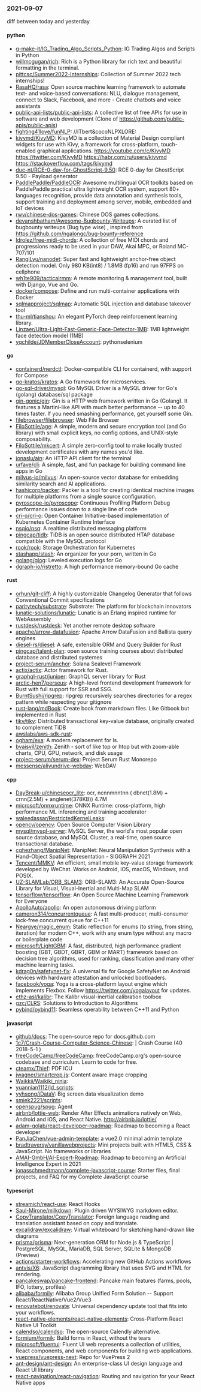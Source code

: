 ### 2021-09-07
diff between today and yesterday

#### python
* [g-make-it/IG_Trading_Algo_Scripts_Python](https://github.com/g-make-it/IG_Trading_Algo_Scripts_Python): IG Trading Algos and Scripts in Python
* [willmcgugan/rich](https://github.com/willmcgugan/rich): Rich is a Python library for rich text and beautiful formatting in the terminal.
* [pittcsc/Summer2022-Internships](https://github.com/pittcsc/Summer2022-Internships): Collection of Summer 2022 tech internships!
* [RasaHQ/rasa](https://github.com/RasaHQ/rasa):  Open source machine learning framework to automate text- and voice-based conversations: NLU, dialogue management, connect to Slack, Facebook, and more - Create chatbots and voice assistants
* [public-api-lists/public-api-lists](https://github.com/public-api-lists/public-api-lists): A collective list of free APIs for use in software and web development  (Clone of https://github.com/public-apis/public-apis)
* [fighting41love/funNLP](https://github.com/fighting41love/funNLP): //ITbert&cocoNLPXLORE:
* [kivymd/KivyMD](https://github.com/kivymd/KivyMD): KivyMD is a collection of Material Design compliant widgets for use with Kivy, a framework for cross-platform, touch-enabled graphical applications. https://youtube.com/c/KivyMD https://twitter.com/KivyMD https://habr.com/ru/users/kivymd https://stackoverflow.com/tags/kivymd
* [duc-nt/RCE-0-day-for-GhostScript-9.50](https://github.com/duc-nt/RCE-0-day-for-GhostScript-9.50): RCE 0-day for GhostScript 9.50 - Payload generator
* [PaddlePaddle/PaddleOCR](https://github.com/PaddlePaddle/PaddleOCR): Awesome multilingual OCR toolkits based on PaddlePaddle practical ultra lightweight OCR system, support 80+ languages recognition, provide data annotation and synthesis tools, support training and deployment among server, mobile, embedded and IoT devices
* [rwv/chinese-dos-games](https://github.com/rwv/chinese-dos-games):  Chinese DOS games collections.
* [devanshbatham/Awesome-Bugbounty-Writeups](https://github.com/devanshbatham/Awesome-Bugbounty-Writeups): A curated list of bugbounty writeups (Bug type wise) , inspired from https://github.com/ngalongc/bug-bounty-reference
* [ldrolez/free-midi-chords](https://github.com/ldrolez/free-midi-chords): A collection of free MIDI chords and progressions ready to be used in your DAW, Akai MPC, or Roland MC-707/101
* [RangiLyu/nanodet](https://github.com/RangiLyu/nanodet): Super fast and lightweight anchor-free object detection model. Only 980 KB(int8) / 1.8MB (fp16) and run 97FPS on cellphone
* [wh1te909/tacticalrmm](https://github.com/wh1te909/tacticalrmm): A remote monitoring & management tool, built with Django, Vue and Go.
* [docker/compose](https://github.com/docker/compose): Define and run multi-container applications with Docker
* [sqlmapproject/sqlmap](https://github.com/sqlmapproject/sqlmap): Automatic SQL injection and database takeover tool
* [thu-ml/tianshou](https://github.com/thu-ml/tianshou): An elegant PyTorch deep reinforcement learning library.
* [Linzaer/Ultra-Light-Fast-Generic-Face-Detector-1MB](https://github.com/Linzaer/Ultra-Light-Fast-Generic-Face-Detector-1MB): 1MB lightweight face detection model (1MB)
* [yqchilde/JDMemberCloseAccount](https://github.com/yqchilde/JDMemberCloseAccount): pythonselenium 

#### go
* [containerd/nerdctl](https://github.com/containerd/nerdctl): Docker-compatible CLI for containerd, with support for Compose
* [go-kratos/kratos](https://github.com/go-kratos/kratos): A Go framework for microservices.
* [go-sql-driver/mysql](https://github.com/go-sql-driver/mysql): Go MySQL Driver is a MySQL driver for Go's (golang) database/sql package
* [gin-gonic/gin](https://github.com/gin-gonic/gin): Gin is a HTTP web framework written in Go (Golang). It features a Martini-like API with much better performance -- up to 40 times faster. If you need smashing performance, get yourself some Gin.
* [filebrowser/filebrowser](https://github.com/filebrowser/filebrowser):  Web File Browser
* [FiloSottile/age](https://github.com/FiloSottile/age): A simple, modern and secure encryption tool (and Go library) with small explicit keys, no config options, and UNIX-style composability.
* [FiloSottile/mkcert](https://github.com/FiloSottile/mkcert): A simple zero-config tool to make locally trusted development certificates with any names you'd like.
* [jonaslu/ain](https://github.com/jonaslu/ain): An HTTP API client for the terminal
* [urfave/cli](https://github.com/urfave/cli): A simple, fast, and fun package for building command line apps in Go
* [milvus-io/milvus](https://github.com/milvus-io/milvus): An open-source vector database for embedding similarity search and AI applications.
* [hashicorp/packer](https://github.com/hashicorp/packer): Packer is a tool for creating identical machine images for multiple platforms from a single source configuration.
* [pyroscope-io/pyroscope](https://github.com/pyroscope-io/pyroscope):  Continuous Profiling Platform  Debug performance issues down to a single line of code
* [cri-o/cri-o](https://github.com/cri-o/cri-o): Open Container Initiative-based implementation of Kubernetes Container Runtime Interface
* [nsqio/nsq](https://github.com/nsqio/nsq): A realtime distributed messaging platform
* [pingcap/tidb](https://github.com/pingcap/tidb): TiDB is an open source distributed HTAP database compatible with the MySQL protocol
* [rook/rook](https://github.com/rook/rook): Storage Orchestration for Kubernetes
* [stashapp/stash](https://github.com/stashapp/stash): An organizer for your porn, written in Go
* [golang/glog](https://github.com/golang/glog): Leveled execution logs for Go
* [dgraph-io/ristretto](https://github.com/dgraph-io/ristretto): A high performance memory-bound Go cache

#### rust
* [orhun/git-cliff](https://github.com/orhun/git-cliff): A highly customizable Changelog Generator that follows Conventional Commit specifications 
* [paritytech/substrate](https://github.com/paritytech/substrate): Substrate: The platform for blockchain innovators
* [lunatic-solutions/lunatic](https://github.com/lunatic-solutions/lunatic): Lunatic is an Erlang inspired runtime for WebAssembly
* [rustdesk/rustdesk](https://github.com/rustdesk/rustdesk): Yet another remote desktop software
* [apache/arrow-datafusion](https://github.com/apache/arrow-datafusion): Apache Arrow DataFusion and Ballista query engines
* [diesel-rs/diesel](https://github.com/diesel-rs/diesel): A safe, extensible ORM and Query Builder for Rust
* [pingcap/talent-plan](https://github.com/pingcap/talent-plan): open source training courses about distributed database and distributed systemes
* [project-serum/anchor](https://github.com/project-serum/anchor):  Solana Sealevel Framework
* [actix/actix](https://github.com/actix/actix): Actor framework for Rust.
* [graphql-rust/juniper](https://github.com/graphql-rust/juniper): GraphQL server library for Rust
* [arctic-hen7/perseus](https://github.com/arctic-hen7/perseus): A high-level frontend development framework for Rust with full support for SSR and SSG.
* [BurntSushi/ripgrep](https://github.com/BurntSushi/ripgrep): ripgrep recursively searches directories for a regex pattern while respecting your gitignore
* [rust-lang/mdBook](https://github.com/rust-lang/mdBook): Create book from markdown files. Like Gitbook but implemented in Rust
* [tikv/tikv](https://github.com/tikv/tikv): Distributed transactional key-value database, originally created to complement TiDB
* [awslabs/aws-sdk-rust](https://github.com/awslabs/aws-sdk-rust): 
* [ogham/exa](https://github.com/ogham/exa): A modern replacement for ls.
* [bvaisvil/zenith](https://github.com/bvaisvil/zenith): Zenith - sort of like top or htop but with zoom-able charts, CPU, GPU, network, and disk usage
* [project-serum/serum-dex](https://github.com/project-serum/serum-dex): Project Serum Rust Monorepo
* [messense/aliyundrive-webdav](https://github.com/messense/aliyundrive-webdav):  WebDAV 

#### cpp
* [DayBreak-u/chineseocr_lite](https://github.com/DayBreak-u/chineseocr_lite): ocr, ncnnmnntnn ( dbnet(1.8M) + crnn(2.5M) + anglenet(378KB)) 4.7M
* [microsoft/onnxruntime](https://github.com/microsoft/onnxruntime): ONNX Runtime: cross-platform, high performance ML inferencing and training accelerator
* [waleedassar/RestrictedKernelLeaks](https://github.com/waleedassar/RestrictedKernelLeaks): 
* [opencv/opencv](https://github.com/opencv/opencv): Open Source Computer Vision Library
* [mysql/mysql-server](https://github.com/mysql/mysql-server): MySQL Server, the world's most popular open source database, and MySQL Cluster, a real-time, open source transactional database.
* [cghezhang/ManipNet](https://github.com/cghezhang/ManipNet): ManipNet: Neural Manipulation Synthesis with a Hand-Object Spatial Representation - SIGGRAPH 2021
* [Tencent/MMKV](https://github.com/Tencent/MMKV): An efficient, small mobile key-value storage framework developed by WeChat. Works on Android, iOS, macOS, Windows, and POSIX.
* [UZ-SLAMLab/ORB_SLAM3](https://github.com/UZ-SLAMLab/ORB_SLAM3): ORB-SLAM3: An Accurate Open-Source Library for Visual, Visual-Inertial and Multi-Map SLAM
* [tensorflow/tensorflow](https://github.com/tensorflow/tensorflow): An Open Source Machine Learning Framework for Everyone
* [ApolloAuto/apollo](https://github.com/ApolloAuto/apollo): An open autonomous driving platform
* [cameron314/concurrentqueue](https://github.com/cameron314/concurrentqueue): A fast multi-producer, multi-consumer lock-free concurrent queue for C++11
* [Neargye/magic_enum](https://github.com/Neargye/magic_enum): Static reflection for enums (to string, from string, iteration) for modern C++, work with any enum type without any macro or boilerplate code
* [microsoft/LightGBM](https://github.com/microsoft/LightGBM): A fast, distributed, high performance gradient boosting (GBT, GBDT, GBRT, GBM or MART) framework based on decision tree algorithms, used for ranking, classification and many other machine learning tasks.
* [kdrag0n/safetynet-fix](https://github.com/kdrag0n/safetynet-fix): A universal fix for Google SafetyNet on Android devices with hardware attestation and unlocked bootloaders.
* [facebook/yoga](https://github.com/facebook/yoga): Yoga is a cross-platform layout engine which implements Flexbox. Follow https://twitter.com/yogalayout for updates.
* [ethz-asl/kalibr](https://github.com/ethz-asl/kalibr): The Kalibr visual-inertial calibration toolbox
* [gzc/CLRS](https://github.com/gzc/CLRS): Solutions to Introduction to Algorithms
* [pybind/pybind11](https://github.com/pybind/pybind11): Seamless operability between C++11 and Python

#### javascript
* [github/docs](https://github.com/github/docs): The open-source repo for docs.github.com
* [1c7/Crash-Course-Computer-Science-Chinese](https://github.com/1c7/Crash-Course-Computer-Science-Chinese):   | Crash Course  (40 2018-5-1 )
* [freeCodeCamp/freeCodeCamp](https://github.com/freeCodeCamp/freeCodeCamp): freeCodeCamp.org's open-source codebase and curriculum. Learn to code for free.
* [cteamx/Thief](https://github.com/cteamx/Thief): PDF ICU
* [jwagner/smartcrop.js](https://github.com/jwagner/smartcrop.js): Content aware image cropping
* [Waikkii/Waikiki_ninja](https://github.com/Waikkii/Waikiki_ninja): 
* [yuannian1112/jd_scripts](https://github.com/yuannian1112/jd_scripts): 
* [yyhsong/iDataV](https://github.com/yyhsong/iDataV):  Big screen data visualization demo
* [smiek2221/scripts](https://github.com/smiek2221/scripts): 
* [openspug/spug](https://github.com/openspug/spug): Agent
* [airbnb/lottie-web](https://github.com/airbnb/lottie-web): Render After Effects animations natively on Web, Android and iOS, and React Native. http://airbnb.io/lottie/
* [adam-golab/react-developer-roadmap](https://github.com/adam-golab/react-developer-roadmap): Roadmap to becoming a React developer
* [PanJiaChen/vue-admin-template](https://github.com/PanJiaChen/vue-admin-template): a vue2.0 minimal admin template
* [bradtraversy/vanillawebprojects](https://github.com/bradtraversy/vanillawebprojects): Mini projects built with HTML5, CSS & JavaScript. No frameworks or libraries
* [AMAI-GmbH/AI-Expert-Roadmap](https://github.com/AMAI-GmbH/AI-Expert-Roadmap): Roadmap to becoming an Artificial Intelligence Expert in 2021
* [jonasschmedtmann/complete-javascript-course](https://github.com/jonasschmedtmann/complete-javascript-course): Starter files, final projects, and FAQ for my Complete JavaScript course

#### typescript
* [streamich/react-use](https://github.com/streamich/react-use): React Hooks  
* [Saul-Mirone/milkdown](https://github.com/Saul-Mirone/milkdown):  Plugin driven WYSIWYG markdown editor.
* [CopyTranslator/CopyTranslator](https://github.com/CopyTranslator/CopyTranslator): Foreign language reading and translation assistant based on copy and translate.
* [excalidraw/excalidraw](https://github.com/excalidraw/excalidraw): Virtual whiteboard for sketching hand-drawn like diagrams
* [prisma/prisma](https://github.com/prisma/prisma): Next-generation ORM for Node.js & TypeScript | PostgreSQL, MySQL, MariaDB, SQL Server, SQLite & MongoDB (Preview)
* [actions/starter-workflows](https://github.com/actions/starter-workflows): Accelerating new GitHub Actions workflows
* [antvis/X6](https://github.com/antvis/X6):  JavaScript diagramming library that uses SVG and HTML for rendering.
* [pancakeswap/pancake-frontend](https://github.com/pancakeswap/pancake-frontend):  Pancake main features (farms, pools, IFO, lottery, profiles)
* [alibaba/formily](https://github.com/alibaba/formily): Alibaba Group Unified Form Solution -- Support React/ReactNative/Vue2/Vue3
* [renovatebot/renovate](https://github.com/renovatebot/renovate): Universal dependency update tool that fits into your workflows.
* [react-native-elements/react-native-elements](https://github.com/react-native-elements/react-native-elements): Cross-Platform React Native UI Toolkit
* [calendso/calendso](https://github.com/calendso/calendso): The open-source Calendly alternative.
* [formium/formik](https://github.com/formium/formik): Build forms in React, without the tears 
* [microsoft/fluentui](https://github.com/microsoft/fluentui): Fluent UI web represents a collection of utilities, React components, and web components for building web applications.
* [vuepress/vuepress-next](https://github.com/vuepress/vuepress-next): Repo for VuePress 2
* [ant-design/ant-design](https://github.com/ant-design/ant-design): An enterprise-class UI design language and React UI library
* [react-navigation/react-navigation](https://github.com/react-navigation/react-navigation): Routing and navigation for your React Native apps
